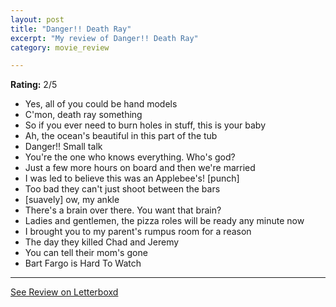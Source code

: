 ```yaml
---
layout: post
title: "Danger!! Death Ray"
excerpt: "My review of Danger!! Death Ray"
category: movie_review

---
```


**Rating:** 2/5

* Yes, all of you could be hand models
* C'mon, death ray something
* So if you ever need to burn holes in stuff, this is your baby
* Ah, the ocean's beautiful in this part of the tub
* Danger!! Small talk
* You're the one who knows everything. Who's god?
* Just a few more hours on board and then we're married
* I was led to believe this was an Applebee's! [punch]
* Too bad they can't just shoot between the bars
* [suavely] ow, my ankle
* There's a brain over there. You want that brain?
* Ladies and gentlemen, the pizza roles will be ready any minute now
* I brought you to my parent's rumpus room for a reason
* The day they killed Chad and Jeremy
* You can tell their mom's gone
* Bart Fargo is Hard To Watch

<hr>

[See Review on Letterboxd](https://boxd.it/5ydqv7)

